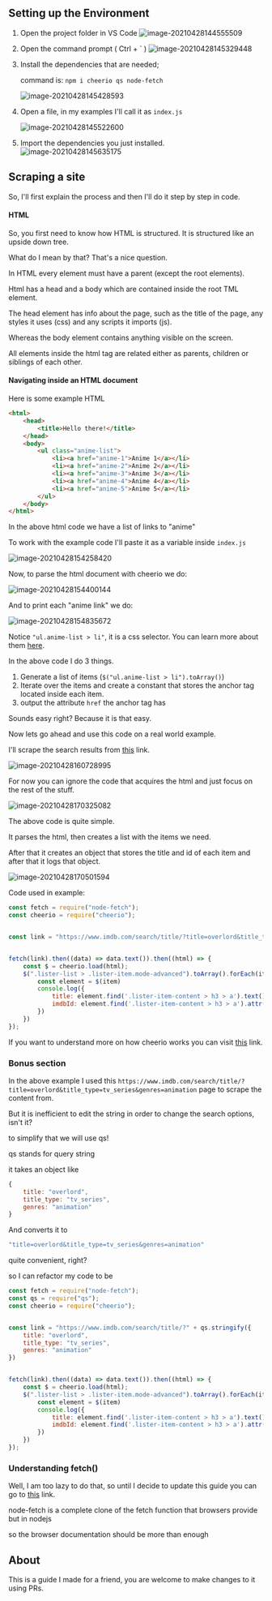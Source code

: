 ## Setting up the Environment

1. Open the project folder in VS Code
   ![image-20210428144555509](https://i.loli.net/2021/04/28/eJs5pk4wrImtFOb.png)

2. Open the command prompt ( Ctrl + \` )
   ![image-20210428145329448](https://i.loli.net/2021/04/28/ujC2bEF6WqgrTSN.png)

3. Install the dependencies that are needed;

   command is: ``npm i cheerio qs node-fetch``

   ![image-20210428145428593](https://i.loli.net/2021/04/28/K5DjPnzsFAQkMV9.png)

4. Open a file, in my examples I'll call it as ``index.js``

   ![image-20210428145522600](https://i.loli.net/2021/04/28/wVAa4LEdcNnJf5p.png)

5. Import the dependencies you just installed.
   ![image-20210428145635175](https://i.loli.net/2021/04/28/u8AxpGUHgS35fVB.png)



## Scraping a site

So, I'll first explain the process and then I'll do it step by step in code.



#### HTML

So, you first need to know how HTML is structured. It is structured like an upside down tree.

What do I mean by that? That's a nice question.



In HTML every element must have a parent (except the root elements).

Html has a head and a body which are contained inside the root TML element.

The head element has info about the page, such as the title of the page, any styles it uses (css) and any scripts it imports (js).



Whereas the body element contains anything visible on the screen.



All elements inside the html tag are related either as parents, children or siblings of each other.



#### Navigating inside an HTML document

Here is some example HTML

```html
<html>
    <head>
        <title>Hello there!</title>
    </head>
    <body>
        <ul class="anime-list">
            <li><a href="anime-1">Anime 1</a></li>
            <li><a href="anime-2">Anime 2</a></li>
            <li><a href="anime-3">Anime 3</a></li>
            <li><a href="anime-4">Anime 4</a></li>
            <li><a href="anime-5">Anime 5</a></li>
        </ul>
    </body>
</html>
```

In the above html code we have a list of links to "anime"

To work with the example code I'll paste it as a variable inside ``index.js``

![image-20210428154258420](https://i.loli.net/2021/04/28/4PJwxn1FBAVcQmZ.png)

Now, to parse the html document with cheerio we do:

![image-20210428154400144](https://i.loli.net/2021/04/28/Y1ShD8ILnBw3Q4i.png)

And to print each "anime link" we do:

![image-20210428154835672](https://i.loli.net/2021/04/28/BU9YMJWu7lC5z84.png)

Notice ``"ul.anime-list > li"``, it is a css selector. You can learn more about them [here](https://developer.mozilla.org/en-US/docs/Learn/CSS/Building_blocks/Selectors).

In the above code I do 3 things.

1. Generate a list of items (``$("ul.anime-list > li").toArray()``)
2. Iterate over the items and create a constant that stores the anchor tag located inside each item.
3. output the attribute ``href`` the anchor tag has



Sounds easy right? Because it is that easy.

Now lets go ahead and use this code on a real world example.



I'll scrape the search results from [this](https://www.imdb.com/search/title/?title=overlord&title_type=tv_series&genres=animation) link.

![image-20210428160728995](https://i.loli.net/2021/04/28/DrijpOSbNvX64U1.png)

For now you can ignore the code that acquires the html and just focus on the rest of the stuff.

![image-20210428170325082](https://i.loli.net/2021/04/28/HxOZhBmpKDkNwRv.png)

The above code is quite simple.

It parses the html, then creates a list with the items we need.

After that it creates an object that stores the title and id of each item and after that it logs that object.

![image-20210428170501594](https://i.loli.net/2021/04/28/HeMO6xujbqsgtRZ.png)

Code used in example:

```js
const fetch = require("node-fetch");
const cheerio = require("cheerio");


const link = "https://www.imdb.com/search/title/?title=overlord&title_type=tv_series&genres=animation"


fetch(link).then((data) => data.text()).then((html) => {
    const $ = cheerio.load(html);
    $(".lister-list > .lister-item.mode-advanced").toArray().forEach(item => {
        const element = $(item)
        console.log({
            title: element.find('.lister-item-content > h3 > a').text(),
            imdbId: element.find('.lister-item-content > h3 > a').attr('href').match(/\/title\/(tt\d+)\//)[1]
        })
    })
});

```

If you want to understand more on how cheerio works you can visit [this](https://cheerio.js.org/) link.



### Bonus section

In the above example I used this ``https://www.imdb.com/search/title/?title=overlord&title_type=tv_series&genres=animation`` page to scrape the content from.

But it is inefficient to edit the string in order to change the search options, isn't it?



to simplify that we will use qs!

qs stands for query string



it takes an object like

```js
{
    title: "overlord",
    title_type: "tv_series",
    genres: "animation"
}
```

And converts it to

```js
"title=overlord&title_type=tv_series&genres=animation"
```

quite convenient, right?



so I can refactor my code to be

```js
const fetch = require("node-fetch");
const qs = require("qs");
const cheerio = require("cheerio");


const link = "https://www.imdb.com/search/title/?" + qs.stringify({
    title: "overlord",
    title_type: "tv_series",
    genres: "animation"
})


fetch(link).then((data) => data.text()).then((html) => {
    const $ = cheerio.load(html);
    $(".lister-list > .lister-item.mode-advanced").toArray().forEach(item => {
        const element = $(item)
        console.log({
            title: element.find('.lister-item-content > h3 > a').text(),
            imdbId: element.find('.lister-item-content > h3 > a').attr('href').match(/\/title\/(tt\d+)\//)[1]
        })
    })
});

```





### Understanding fetch()

Well, I am too lazy to do that, so until I decide to update this guide you can go to [this](https://developer.mozilla.org/en-US/docs/Web/API/Fetch_API/Using_Fetch) link.





node-fetch is a complete clone of the fetch function that browsers provide but in nodejs

so the browser documentation should be more than enough



## About
This is a guide I made for a friend, you are welcome to make changes to it using PRs.
